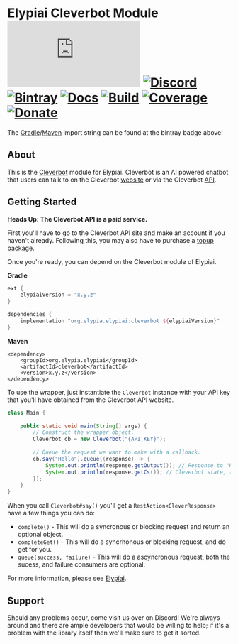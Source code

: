 # Elypiai Cleverbot Module [![Matrix]][matrix-community] [![Discord]][discord-guild] [![Bintray]][bintray-page] [![Docs]][documentation] [![Build]][gitlab] [![Coverage]][gitlab] [![Donate]][elypia-donate]
The [Gradle]/[Maven] import string can be found at the bintray badge above!

## About
This is the [Cleverbot] module for Elypiai.
Cleverbot is an AI powered chatbot that users can talk to on the Cleverbot [website]
or via the Cleverbot [API][Cleverbot].

## Getting Started
**Heads Up: The Cleverbot API is a paid service.**

First you'll have to go to the Cleverbot API site and make an account if you haven't already.
Following this, you may also have to purchase a [topup package][Cleverbot].  

Once you're ready, you can depend on the Cleverbot module of Elypiai.

**Gradle**
```gradle
ext {
    elypiaiVersion = "x.y.z"
}

dependencies {
    implementation "org.elypia.elypiai:cleverbot:${elypiaiVersion}"
}
```

**Maven**
```maven
<dependency>
    <groupId>org.elypia.elypiai</groupId>
    <artifactId>cleverbot</artifactId>
    <version>x.y.z</version>
</dependency>
```

To use the wrapper, just instantiate the `Cleverbot` instance with your API key
that you'll have obtained from the Cleverbot API website.


```java
class Main {
 
    public static void main(String[] args) {
        // Construct the wrapper object.
        Cleverbot cb = new Cleverbot("{API_KEY}");
        
        // Queue the request we want to make with a callback.
        cb.say("Hello").queue((response) -> {
            System.out.println(response.getOutput()); // Response to "Hello"
            System.out.println(response.getCs()); // Cleverbot state, to continue the conversation
        });
    }
}
```

When you call `Cleverbot#say()` you'll get a `RestAction<CleverResponse>` have a few things you can do:
* `complete()` - This will do a syncronous or blocking request and return an optional object.
* `completeGet()` - This will do a syncrhonous or blocking request, and do get for you.
* `queue(success, failure)` - This will do a ascyncronous request, both the sucess, and failure consumers are optional.

For more information, please see [Elypiai].

## Support
Should any problems occur, come visit us over on Discord! We're always around and there are
ample developers that would be willing to help; if it's a problem with the library itself then we'll
make sure to get it sorted.

[matrix-community]: https://matrix.to/#/+elypia:matrix.org "Matrix Invite"
[discord-guild]: https://discord.gg/hprGMaM "Discord Invite"
[bintray-page]: https://bintray.com/elypia/elypiai "Bintray Latest Version"
[documentation]: https://elypiai.elypia.org/ "Commandler Documentation"
[gitlab]: https://gitlab.com/Elypia/elypiai/commits/master "Repository on GitLab"
[elypia-donate]: https://elypia.org/donate "Donate to Elypia"
[Gradle]: https://gradle.org/ "Depend via Gradle"
[Maven]: https://maven.apache.org/ "Depend via Maven"
[Cleverbot]: https://www.cleverbot.com/api/ "Cleverbot API"
[website]: https://www.cleverbot.com/ "Cleverbot Website"
[Elypiai]: https://gitlab.com/Elypia/elypiai "Elypiai Repository"

[Matrix]: https://img.shields.io/matrix/elypia-general:matrix.org?logo=matrix "Matrix Shield"
[Discord]: https://discord.com/api/guilds/184657525990359041/widget.png "Discord Shield"
[Bintray]: https://img.shields.io/bintray/v/elypia/elypiai/cleverbot "Bintray Download Shield"
[Docs]: https://img.shields.io/badge/Docs-Elypiai-blue.svg "Commandler Documentation Shield"
[Build]: https://gitlab.com/Elypia/elypiai/badges/master/pipeline.svg "GitLab Build Shield"
[Coverage]: https://gitlab.com/Elypia/elypiai/badges/master/coverage.svg "GitLab Coverage Shield"
[Donate]: https://img.shields.io/badge/Elypia-Donate-blueviolet "Donate Shield"
